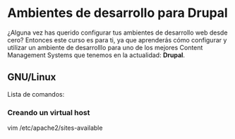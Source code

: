 # Ambientes de desarrollo para Drupal
¿Alguna vez has querido configurar tus ambientes de desarrollo web desde cero?
Entonces este curso es para ti, ya que aprenderás cómo configurar y utilizar un ambiente de desarrolllo
para uno de los mejores Content Management Systems que tenemos en la actualidad: **Drupal**.

## GNU/Linux
Lista de comandos:

### Creando un virtual host
vim /etc/apache2/sites-available

